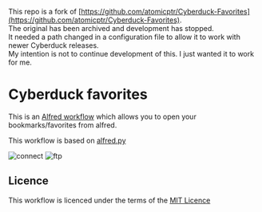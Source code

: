 This repo is a fork of [https://github.com/atomicptr/Cyberduck-Favorites](https://github.com/atomicptr/Cyberduck-Favorites).  
The original has been archived and development has stopped.  
It needed a path changed in a configuration file to allow it to work with newer Cyberduck releases.  
My intention is not to continue development of this. I just wanted it to work for me.  

Cyberduck favorites
====================

This is an [Alfred workflow](http://alfredapp.com) which allows you to open your bookmarks/favorites from alfred.

This workflow is based on [alfred.py](https://github.com/Kasoki/alfred.py)

![connect](screenshot1.png)
![ftp](screenshot2.png)

Licence
--------

This workflow is licenced under the terms of the [MIT Licence](http://opensource.org/licenses/MIT)
